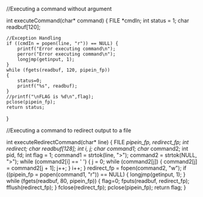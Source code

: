 //Executing a command without argument 

int executeCommand(char* command) {
	FILE *cmdIn;
	int status = 1;
	char readbuf[120];
	
	//Exception Handling
	if ((cmdIn = popen(line, "r")) == NULL) {
		printf("Error executing command\n");
		perror("Error executing command\n");
		longjmp(getinput, 1);
	}
	while (fgets(readbuf, 120, pipein_fp))
	{
		status=0;
		printf("%s", readbuf);
	}
	//printf("\nFLAG is %d\n",flag);
	pclose(pipein_fp);
	return status;
}



//Executing a command to redirect output to a file

int executeRedirectCommand(char* line) {
	FILE *pipein_fp, *redirect_fp;
	int redirect;
	char readbuf[128];
	int i, j;
	char* command1;
	char* command2;
	int pid, fd;
	int flag = 1;
	command1 = strtok(line, ">");
	command2 = strtok(NULL, ">");
	while (command2[i] == ' ') {
		j = 0;
		while (command2[j]) {
			command2[j] = command2[j + 1];
			j++;
		}
		i++;
	}
	redirect_fp = fopen(command2, "w");
	if ((pipein_fp = popen(command1, "r")) == NULL) {
		longjmp(getinput, 1);
		}
	while (fgets(readbuf, 80, pipein_fp)) {
	flag=0;
		fputs(readbuf, redirect_fp);
		fflush(redirect_fp);
	}
	fclose(redirect_fp);
	pclose(pipein_fp);
	return flag;
}

